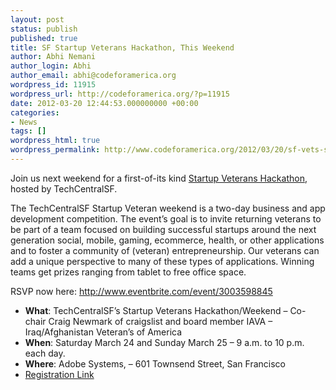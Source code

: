 ```yaml
---
layout: post
status: publish
published: true
title: SF Startup Veterans Hackathon, This Weekend
author: Abhi Nemani
author_login: Abhi
author_email: abhi@codeforamerica.org
wordpress_id: 11915
wordpress_url: http://codeforamerica.org/?p=11915
date: 2012-03-20 12:44:53.000000000 +00:00
categories:
- News
tags: []
wordpress_html: true
wordpress_permalink: http://www.codeforamerica.org/2012/03/20/sf-vets-startup-weekend/
---
```


<p>Join us next weekend for a first-of-its kind <a href="http://www.techcentralsf.com/startup-veterans/">Startup Veterans Hackathon</a>, hosted by TechCentralSF.</p>
<p>The TechCentralSF Startup Veteran weekend is a two-day business and app development competition. The event’s goal is to invite returning veterans to be part of a team focused on building successful startups around the next generation social, mobile, gaming, ecommerce, health, or other applications and to foster a community of (veteran) entrepreneurship. Our veterans can add a unique perspective to many of these types of applications. Winning teams get prizes ranging from tablet to free office space.</p>
<p>RSVP now here: <a href="http://www.eventbrite.com/event/3003598845">http://www.eventbrite.com/event/3003598845</a></p>
<ul>
<li><strong>What</strong>: TechCentralSF’s Startup Veterans Hackathon/Weekend – Co-chair Craig Newmark of craigslist and board member IAVA – Iraq/Afghanistan Veteran’s of America</li>
<li><strong>When</strong>: Saturday March 24 and Sunday March 25 – 9 a.m. to 10 p.m. each day.</li>
<li><strong>Where</strong>: Adobe Systems, – 601 Townsend Street, San Francisco</li>
<li><a href="http://www.eventbrite.com/event/3003598845">Registration Link</a></li>
</ul>
